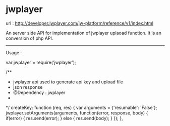 # jwplayer

url : http://developer.jwplayer.com/jw-platform/reference/v1/index.html

An server side API for implementation of jwplayer uplaoad function.
It is an conversion of php API.

----------------------------------------------------------------------------

Usage : 

var jwplayer = require('jwplayer');

/**
   *  jwplayer api used to generate api key and upload file
   *  json response 
   *  @Dependency : jwplayer 
   *
  */
createKey: function (req, res) {
    var arguments = {'resumable': 'False'};
    jwplayer.setArguments(arguments, function(error, response, body) {
      if(error) {
        res.send(error);
      } else {
        res.send(body);
      }
    });
  },

